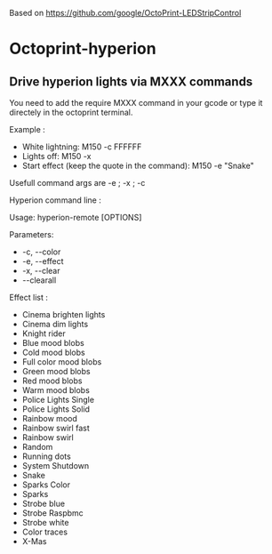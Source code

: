 Based on https://github.com/google/OctoPrint-LEDStripControl

# Octoprint-hyperion

## Drive hyperion lights via MXXX commands

You need to add the require MXXX command in your gcode or type it directely in the octoprint terminal.

Example :

- White lightning:
    M150 -c FFFFFF
- Lights off:
    M150 -x
- Start effect (keep the quote in the command):
    M150 -e "Snake"

Usefull command args are -e ; -x ; -c

Hyperion command line :

Usage: hyperion-remote [OPTIONS]

Parameters:
-  -c, --color <arg>
-  -e, --effect <arg>
-  -x, --clear
-  --clearall

Effect list :

- Cinema brighten lights
- Cinema dim lights
- Knight rider
- Blue mood blobs
- Cold mood blobs
- Full color mood blobs
- Green mood blobs
- Red mood blobs
- Warm mood blobs
- Police Lights Single
- Police Lights Solid
- Rainbow mood
- Rainbow swirl fast
- Rainbow swirl
- Random
- Running dots
- System Shutdown
- Snake
- Sparks Color
- Sparks
- Strobe blue
- Strobe Raspbmc
- Strobe white
- Color traces
- X-Mas   

